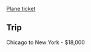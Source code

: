 [Plane ticket](https://www.claylacy.com/jet-charters/charter-costs/)

## Trip

Chicago to New York - $18,000
